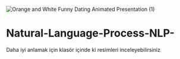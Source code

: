 ![Orange and White Funny Dating Animated Presentation (1)](https://user-images.githubusercontent.com/64548477/90936054-284c0580-e40d-11ea-9a4b-ae0885a72896.gif)
# Natural-Language-Process-NLP-
Daha iyi anlamak için klasör içinde ki resimleri inceleyebilirsiniz
